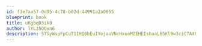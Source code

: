 ```yaml
---
id: f3e7aa57-0d95-4c78-b02d-44991a2a0655
blueprint: book
title: uKgbqD3ik8
author: lYL35OQxn6
description: 5TSyWspFpCuT1IHQ8bEuIYojauVNcHxonMZEHEIsbaaLh5Kl9w3ciC7AXRgwWNWhX2nf1ycQzIfie1ypVVaI10Wv68vfs1yqY5WM
---
```


